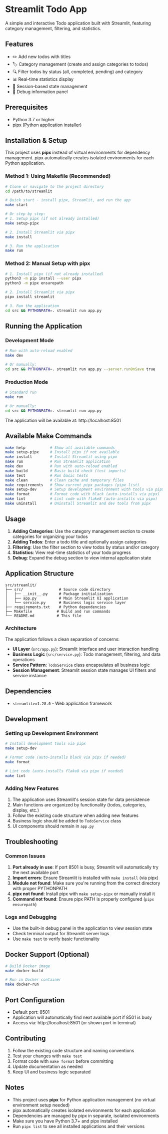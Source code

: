 # Streamlit Todo App

A simple and interactive Todo application built with Streamlit, featuring category management, filtering, and statistics.

## Features

- ✏️ Add new todos with titles
- 🏷️ Category management (create and assign categories to todos)
- 🔍 Filter todos by status (all, completed, pending) and category
- 📊 Real-time statistics display
- 🎯 Session-based state management
- 🔧 Debug information panel

## Prerequisites

- Python 3.7 or higher
- pipx (Python application installer)

## Installation & Setup

This project uses **pipx** instead of virtual environments for dependency management. pipx automatically creates isolated environments for each Python application.

### Method 1: Using Makefile (Recommended)

```bash
# Clone or navigate to the project directory
cd /path/to/streamlit

# Quick start - install pipx, Streamlit, and run the app
make start

# Or step by step:
# 1. Setup pipx (if not already installed)
make setup-pipx

# 2. Install Streamlit via pipx
make install

# 3. Run the application
make run
```

### Method 2: Manual Setup with pipx

```bash
# 1. Install pipx (if not already installed)
python3 -m pip install --user pipx
python3 -m pipx ensurepath

# 2. Install Streamlit via pipx
pipx install streamlit

# 3. Run the application
cd src && PYTHONPATH=. streamlit run app.py
```

## Running the Application

### Development Mode

```bash
# Run with auto-reload enabled
make dev

# Or manually:
cd src && PYTHONPATH=. streamlit run app.py --server.runOnSave true
```

### Production Mode

```bash
# Standard run
make run

# Or manually:
cd src && PYTHONPATH=. streamlit run app.py
```

The application will be available at: http://localhost:8501

## Available Make Commands

```bash
make help           # Show all available commands
make setup-pipx     # Install pipx if not available
make install        # Install Streamlit using pipx
make run            # Run Streamlit application
make dev            # Run with auto-reload enabled
make build          # Basic build check (test imports)
make test           # Run basic tests
make clean          # Clean cache and temporary files
make requirements   # Show current pipx packages (pipx list)
make setup-dev      # Setup development environment with tools via pipx
make format         # Format code with black (auto-installs via pipx)
make lint           # Lint code with flake8 (auto-installs via pipx)
make uninstall      # Uninstall Streamlit and dev tools from pipx
```

## Usage

1. **Adding Categories**: Use the category management section to create categories for organizing your todos
2. **Adding Todos**: Enter a todo title and optionally assign categories
3. **Filtering**: Use the filter section to view todos by status and/or category
4. **Statistics**: View real-time statistics of your todo progress
5. **Debug**: Expand the debug section to view internal application state

## Application Structure

```
src/streamlit/
├── src/                # Source code directory
│   ├── __init__.py     # Package initialization
│   ├── app.py          # Main Streamlit UI application
│   └── service.py      # Business logic service layer
├── requirements.txt    # Python dependencies
├── Makefile           # Build and run commands
└── README.md          # This file
```

### Architecture

The application follows a clean separation of concerns:

- **UI Layer** (`src/app.py`): Streamlit interface and user interaction handling
- **Business Logic** (`src/service.py`): Todo management, filtering, and data operations
- **Service Pattern**: `TodoService` class encapsulates all business logic
- **Session Management**: Streamlit session state manages UI filters and service instance

## Dependencies

- `streamlit>=1.28.0` - Web application framework

## Development

### Setting up Development Environment

```bash
# Install development tools via pipx
make setup-dev

# Format code (auto-installs black via pipx if needed)
make format

# Lint code (auto-installs flake8 via pipx if needed)  
make lint
```

### Adding New Features

1. The application uses Streamlit's session state for data persistence
2. Main functions are organized by functionality (todos, categories, display, etc.)
3. Follow the existing code structure when adding new features
4. Business logic should be added to `TodoService` class
5. UI components should remain in `app.py`

## Troubleshooting

### Common Issues

1. **Port already in use**: If port 8501 is busy, Streamlit will automatically try the next available port
2. **Import errors**: Ensure Streamlit is installed with `make install` (via pipx)
3. **Module not found**: Make sure you're running from the correct directory with proper PYTHONPATH
4. **pipx not found**: Install pipx with `make setup-pipx` or manually install it
5. **Command not found**: Ensure pipx PATH is properly configured (`pipx ensurepath`)

### Logs and Debugging

- Use the built-in debug panel in the application to view session state
- Check terminal output for Streamlit server logs
- Use `make test` to verify basic functionality

## Docker Support (Optional)

```bash
# Build Docker image
make docker-build

# Run in Docker container
make docker-run
```

## Port Configuration

- Default port: 8501
- Application will automatically find next available port if 8501 is busy
- Access via: http://localhost:8501 (or shown port in terminal)

## Contributing

1. Follow the existing code structure and naming conventions
2. Test your changes with `make test`
3. Format code with `make format` before committing
4. Update documentation as needed
5. Keep UI and business logic separated

## Notes

- This project uses **pipx** for Python application management (no virtual environment setup needed)
- pipx automatically creates isolated environments for each application
- Dependencies are managed by pipx in separate, isolated environments
- Make sure you have Python 3.7+ and pipx installed
- Run `pipx list` to see all installed applications and their versions